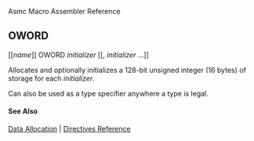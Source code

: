 Asmc Macro Assembler Reference

## OWORD

[[_name_]] OWORD _initializer_ [[, _initializer_ ...]]

Allocates and optionally initializes a 128-bit unsigned integer (16 bytes) of storage for each _initializer_.

Can also be used as a type specifier anywhere a type is legal.

#### See Also

[Data Allocation](data-allocation.md) | [Directives Reference](readme.md)
